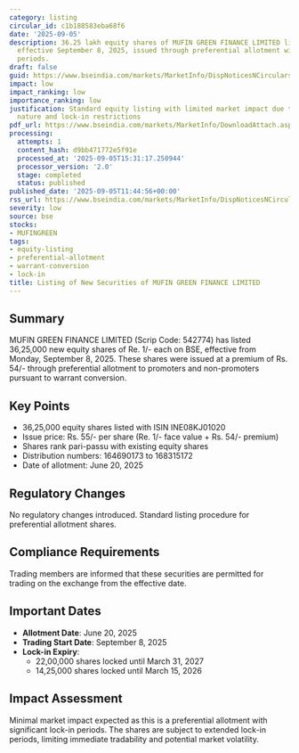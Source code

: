 ```yaml
---
category: listing
circular_id: c1b188583eba68f6
date: '2025-09-05'
description: 36.25 lakh equity shares of MUFIN GREEN FINANCE LIMITED listed on BSE
  effective September 8, 2025, issued through preferential allotment with lock-in
  periods.
draft: false
guid: https://www.bseindia.com/markets/MarketInfo/DispNoticesNCirculars.aspx?Noticeid={467FAD44-2CBD-446B-A44E-9D8939B2AED8}&noticeno=20250905-12&dt=09/05/2025&icount=12&totcount=45&flag=0
impact: low
impact_ranking: low
importance_ranking: low
justification: Standard equity listing with limited market impact due to preferential
  nature and lock-in restrictions
pdf_url: https://www.bseindia.com/markets/MarketInfo/DownloadAttach.aspx?id=20250905-12&attachedId=
processing:
  attempts: 1
  content_hash: d9bb471772e5f91e
  processed_at: '2025-09-05T15:31:17.250944'
  processor_version: '2.0'
  stage: completed
  status: published
published_date: '2025-09-05T11:44:56+00:00'
rss_url: https://www.bseindia.com/markets/MarketInfo/DispNoticesNCirculars.aspx?Noticeid={467FAD44-2CBD-446B-A44E-9D8939B2AED8}&noticeno=20250905-12&dt=09/05/2025&icount=12&totcount=45&flag=0
severity: low
source: bse
stocks:
- MUFINGREEN
tags:
- equity-listing
- preferential-allotment
- warrant-conversion
- lock-in
title: Listing of New Securities of MUFIN GREEN FINANCE LIMITED
---
```


## Summary

MUFIN GREEN FINANCE LIMITED (Scrip Code: 542774) has listed 36,25,000 new equity shares of Re. 1/- each on BSE, effective from Monday, September 8, 2025. These shares were issued at a premium of Rs. 54/- through preferential allotment to promoters and non-promoters pursuant to warrant conversion.

## Key Points

- 36,25,000 equity shares listed with ISIN INE08KJ01020
- Issue price: Rs. 55/- per share (Re. 1/- face value + Rs. 54/- premium)
- Shares rank pari-passu with existing equity shares
- Distribution numbers: 164690173 to 168315172
- Date of allotment: June 20, 2025

## Regulatory Changes

No regulatory changes introduced. Standard listing procedure for preferential allotment shares.

## Compliance Requirements

Trading members are informed that these securities are permitted for trading on the exchange from the effective date.

## Important Dates

- **Allotment Date**: June 20, 2025
- **Trading Start Date**: September 8, 2025
- **Lock-in Expiry**: 
  - 22,00,000 shares locked until March 31, 2027
  - 14,25,000 shares locked until March 15, 2026

## Impact Assessment

Minimal market impact expected as this is a preferential allotment with significant lock-in periods. The shares are subject to extended lock-in periods, limiting immediate tradability and potential market volatility.